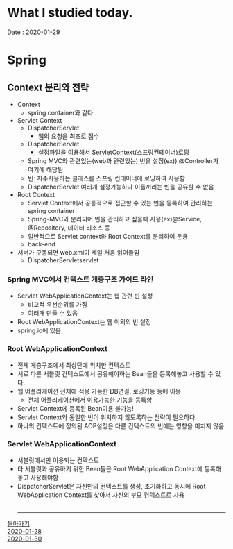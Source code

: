 # What I studied today.
Date : 2020-01-29

# Spring
## Context 분리와 전략
- Context
    - spring container와 같다
- Servlet Context
    - DispatcherServlet
        - 웹의 요청을 최초로 접수
    - DispatcherServlet
        - 설정파일을 이용해서 ServletContext(스프링컨테이너)로딩
    - Spring MVC와 관련있는(web과 관련있는) 빈을 설정(ex)) @Controller가 여기에 해당됨
    - 빈: 자주사용하는 클래스를 스프링 컨테이너에 로딩하여 사용함
    - DispatcherServlet 여러개 설정가능하나 이들끼리는 빈을 공유할 수 없음
- Root Context
    - Servlet Context에서 공통적으로 접근할 수 있는 빈을 등록하여 관리하는 spring container
    - Spring-MVC와 분리되어 빈을 관리하고 싶을때 사용(ex)@Service, @Repository, 데이터 리소스 등
    - 일반적으로 Servlet context와 Root Context를 분리하여 운용
    - back-end
- 서버가 구동되면 web.xml이 제일 처음 읽어들임
    - DispatcherServletservlet 
### Spring MVC에서 컨텍스트 계층구조 가이드 라인
-  Servlet WebApplicationContext는 웹 관련 빈 설정
    - 비교적 우선순위를 가짐
    - 여러개 만들 수 있음
-  Root WebApplicationContext는 웹 이외의 빈 설정
-  spring.io에 있음
### Root WebApplicationContext
- 전체 계층구조에서 최상단에 위치한 컨텍스트
- 서로 다른 서블릿 컨텍스트에서 공유해야하는 Bean들을 등록해놓고 사용할 수 있다.
- 웹 어플리케이션 전체에 적용 가능한 DB연결, 로깅기능 등에 이용
    - 전체 어플리케이션에서 이용가능한 기능을 등록함
- Servlet Context에 등록된 Bean이용 불가능!
- Servlet Context와 동일한 빈이 위치하지 않도록하는 전략이 필요하다.
- 하나의 컨텍스트에 정의된 AOP설정은 다른 컨텍스트의 빈에는 영향을 미치지 않음
### Servlet WebApplicationContext
- 서블릿에서만 이용되는 컨텍스트
- 타 서블릿과 공유하기 위한 Bean들은 Root WebApplication Context에 등록해놓고 사용해야함
- DispatcherServlet은 자신만의 컨텍스트를 생성, 초기화하고 동시에 Root WebApplication Context를 찾아서 자신의 부모 컨텍스트로 사용
<br><br><hr>

[돌아가기](../README.md)  
[2020-01-28](whatIStudied_200123.md)  
[2020-01-30](whatIStudied_200129.md)  


